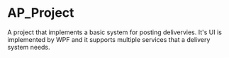 # AP_Project
A project that implements a basic system for posting delivervies. It's UI is implemented by WPF and it supports multiple services that a delivery system needs.
